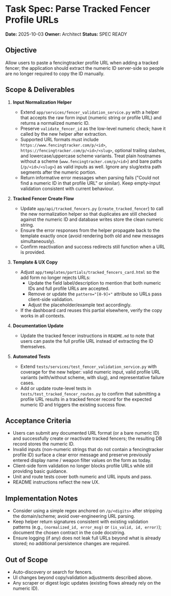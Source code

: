 # Task Spec: Parse Tracked Fencer Profile URLs
**Date:** 2025-10-03
**Owner:** Architect
**Status:** SPEC READY

## Objective
Allow users to paste a fencingtracker profile URL when adding a tracked fencer; the application should extract the numeric ID server-side so people are no longer required to copy the ID manually.

## Scope & Deliverables
1. **Input Normalization Helper**
   - Extend `app/services/fencer_validation_service.py` with a helper that accepts the raw form input (numeric string or profile URL) and returns a normalized numeric ID.
   - Preserve `validate_fencer_id` as the low-level numeric check; have it called by the new helper after extraction.
   - Supported URL formats must include `https://www.fencingtracker.com/p/<id>`, `https://fencingtracker.com/p/<id>/<slug>`, optional trailing slashes, and lowercase/uppercase scheme variants. Treat plain hostnames without a scheme (`www.fencingtracker.com/p/<id>`) and bare paths (`/p/<id>/<slug>`) as valid inputs as well. Ignore any slug/extra path segments after the numeric portion.
   - Return informative error messages when parsing fails ("Could not find a numeric ID in that profile URL" or similar). Keep empty-input validation consistent with current behaviour.

2. **Tracked Fencer Create Flow**
   - Update `app/api/tracked_fencers.py` (`create_tracked_fencer`) to call the new normalization helper so that duplicates are still checked against the numeric ID and database writes store the clean numeric string.
   - Ensure the error responses from the helper propagate back to the template exactly once (avoid rendering both old and new messages simultaneously).
   - Confirm reactivation and success redirects still function when a URL is provided.

3. **Template & UX Copy**
   - Adjust `app/templates/partials/tracked_fencers_card.html` so the add form no longer rejects URLs:
     * Update the field label/description to mention that both numeric IDs and full profile URLs are accepted.
     * Remove or update the `pattern="[0-9]+"` attribute so URLs pass client-side validation.
     * Adjust the placeholder/example text accordingly.
   - If the dashboard card reuses this partial elsewhere, verify the copy works in all contexts.

4. **Documentation Update**
   - Update the tracked fencer instructions in `README.md` to note that users can paste the full profile URL instead of extracting the ID themselves.

5. **Automated Tests**
   - Extend `tests/services/test_fencer_validation_service.py` with coverage for the new helper: valid numeric input, valid profile URL variants (with/without scheme, with slug), and representative failure cases.
   - Add or update route-level tests in `tests/test_tracked_fencer_routes.py` to confirm that submitting a profile URL results in a tracked fencer record for the expected numeric ID and triggers the existing success flow.

## Acceptance Criteria
- Users can submit any documented URL format (or a bare numeric ID) and successfully create or reactivate tracked fencers; the resulting DB record stores the numeric ID.
- Invalid inputs (non-numeric strings that do not contain a fencingtracker profile ID) surface a clear error message and preserve previously entered display name / weapon filter values on the form as today.
- Client-side form validation no longer blocks profile URLs while still providing basic guidance.
- Unit and route tests cover both numeric and URL inputs and pass.
- README instructions reflect the new UX.

## Implementation Notes
- Consider using a simple regex anchored on `/p/<digits>` after stripping the domain/scheme; avoid over-engineering URL parsing.
- Keep helper return signatures consistent with existing validation patterns (e.g., `(normalized_id, error_msg)` or `(is_valid, id, error)`); document the chosen contract in the code docstring.
- Ensure logging (if any) does not leak full URLs beyond what is already stored; no additional persistence changes are required.

## Out of Scope
- Auto-discovery or search for fencers.
- UI changes beyond copy/validation adjustments described above.
- Any scraper or digest logic updates (existing flows already rely on the numeric ID).

